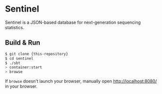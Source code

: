 # Sentinel

Sentinel is a JSON-based database for next-generation sequencing statistics.

## Build & Run

```sh
$ git clone {this-repository}
$ cd sentinel
$ ./sbt
> container:start
> browse
```

If `browse` doesn't launch your browser, manually open [http://localhost:8080/](http://localhost:8080/) in your browser.

